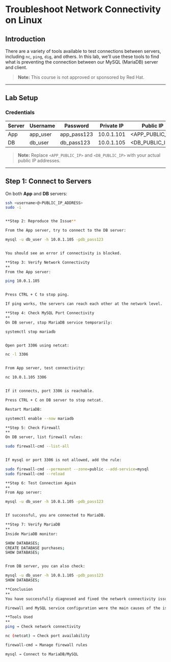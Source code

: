 # Troubleshoot Network Connectivity on Linux

## Introduction
There are a variety of tools available to test connections between servers, including `nc`, `ping`, `dig`, and others.
In this lab, we'll use these tools to find what is preventing the connection between our MySQL (MariaDB) server and client.

> **Note:** This course is not approved or sponsored by Red Hat.

---

## Lab Setup
### Credentials

| Server | Username       | Password      | Private IP     | Public IP      |
|--------|---------------|---------------|----------------|----------------|
| App    | app_user      | app_pass123   | 10.0.1.101     | <APP_PUBLIC_IP>|
| DB     | db_user       | db_pass123    | 10.0.1.105     | <DB_PUBLIC_IP> |

> **Note:** Replace `<APP_PUBLIC_IP>` and `<DB_PUBLIC_IP>` with your actual public IP addresses.

---

## Step 1: Connect to Servers
On both **App** and **DB** servers:
```bash
ssh <username>@<PUBLIC_IP_ADDRESS>
sudo -i


**Step 2: Reproduce the Issue**

From the App server, try to connect to the DB server:

mysql -u db_user -h 10.0.1.105 -pdb_pass123


You should see an error if connectivity is blocked.

**Step 3: Verify Network Connectivity
**
From the App server:

ping 10.0.1.105


Press CTRL + C to stop ping.

If ping works, the servers can reach each other at the network level.

**Step 4: Check MySQL Port Connectivity
**
On DB server, stop MariaDB service temporarily:

systemctl stop mariadb


Open port 3306 using netcat:

nc -l 3306


From App server, test connectivity:

nc 10.0.1.105 3306


If it connects, port 3306 is reachable.

Press CTRL + C on DB server to stop netcat.

Restart MariaDB:

systemctl enable --now mariadb

**Step 5: Check Firewall
**
On DB server, list firewall rules:

sudo firewall-cmd --list-all


If mysql or port 3306 is not allowed, add the rule:

sudo firewall-cmd --permanent --zone=public --add-service=mysql
sudo firewall-cmd --reload

**Step 6: Test Connection Again
**
From App server:

mysql -u db_user -h 10.0.1.105 -pdb_pass123


If successful, you are connected to MariaDB.

**Step 7: Verify MariaDB
**
Inside MariaDB monitor:

SHOW DATABASES;
CREATE DATABASE purchases;
SHOW DATABASES;


From DB server, you can also check:

mysql -u db_user -h 10.0.1.105 -pdb_pass123
SHOW DATABASES;

**Conclusion
**
You have successfully diagnosed and fixed the network connectivity issue between App and DB servers.

Firewall and MySQL service configuration were the main causes of the issue.

**Tools Used
**
ping → Check network connectivity

nc (netcat) → Check port availability

firewall-cmd → Manage firewall rules

mysql → Connect to MariaDB/MySQL
